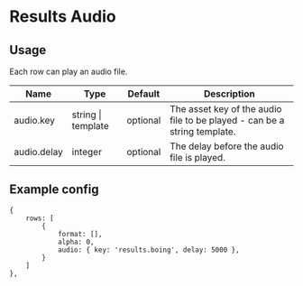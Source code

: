# Results Audio

## Usage

Each row can play an audio file.

| Name | Type | Default | Description |
|------|------|----------|-------------|
| audio.key | string \| template | optional | The asset key of the audio file to be played - can be a string template. |
| audio.delay | integer | optional | The delay before the audio file is played. |

## Example config

```json5
{
    rows: [
        {
            format: [],
            alpha: 0,
            audio: { key: 'results.boing', delay: 5000 },
        }
    ]
},
```